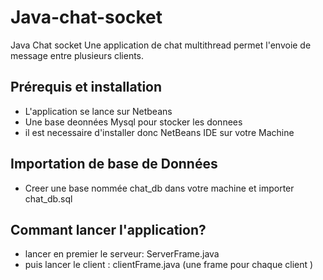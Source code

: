 # Java-chat-socket
Java Chat socket
Une application de chat multithread permet l'envoie de message entre plusieurs clients.

## Prérequis et installation
* L'application se lance sur Netbeans
* Une base deonnées Mysql pour stocker les donnees
* il est necessaire d'installer donc NetBeans IDE sur votre Machine


## Importation de base de Données  
* Creer une base nommée chat_db dans votre machine et importer chat_db.sql

## Commant lancer l'application?
* lancer en premier le serveur: ServerFrame.java
* puis lancer le client : clientFrame.java (une frame pour chaque client )

